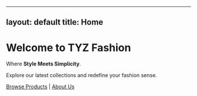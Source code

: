 
---
layout: default
title: Home
---

# Welcome to **TYZ Fashion**

Where **Style Meets Simplicity**.

Explore our latest collections and redefine your fashion sense.

[Browse Products](products.md) | [About Us](about.md)
